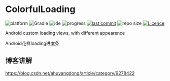 # ColorfulLoading

![platform](https://img.shields.io/badge/platform-Android-lightgrey.svg)
![Gradle](https://img.shields.io/badge/Gradle-2.3.2-brightgreen.svg)
![ide](https://img.shields.io/badge/IDE-Android%20Studio-brightgreen.svg)
![progress](http://progressed.io/bar/33?title=completed)
[![last commit](https://img.shields.io/github/last-commit/ahuyangdong/ColorfulLoading.svg)](https://github.com/ahuyangdong/ColorfulLoading/commits/master)
![repo size](https://img.shields.io/github/repo-size/ahuyangdong/ColorfulLoading.svg)
[![Licence](https://img.shields.io/github/license/ahuyangdong/ColorfulLoading.svg)](https://github.com/ahuyangdong/ColorfulLoading/blob/master/LICENSE)

Android custom loading views, with different appearence

Android花样loading进度条

## 博客讲解
https://blog.csdn.net/ahuyangdong/article/category/9278422
